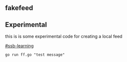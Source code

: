 ## fakefeed
## **Experimental**

this is is some experimental code for creating a local feed

[#ssb-learning](http://ssb.mikey.nz:8807/channel/ssb-learning)

`go run ff.go "test message"`
